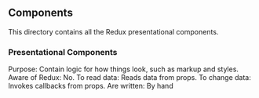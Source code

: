 ## Components 

This directory contains all the Redux presentational components.

### Presentational Components

Purpose: Contain logic for how things look, such as markup and styles.
Aware of Redux: No. 
To read data: Reads data from props.
To change data: Invokes callbacks from props.
Are written: By hand 

